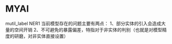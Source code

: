 # MYAI
mutil_label NER1
当前模型存在的问题主要有两点：
1、部分实体的引入会造成大量的空间开销
2、不可避免的暴露偏差，特指对于非实体的判别（也就是对模型精度的研磨，对非实体直接设置）
